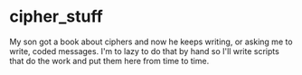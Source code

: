 # cipher_stuff

My son got a book about ciphers and now he keeps writing, or asking me to write, coded messages. I'm to lazy to do that by hand so I'll write scripts that do the work and put them here from time to time.
